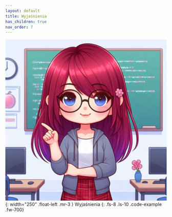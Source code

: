 ```yaml
---
layout: default
title: Wyjaśnienia
has_children: true
nav_order: 7
---
```

![](../images/intros/explanations.jpg){: width="250" .float-left .mr-3 }
Wyjaśnienia
{: .fs-8 .ls-10 .code-example .fw-700}